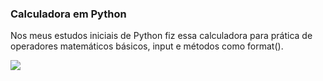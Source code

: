 ### Calculadora em Python
Nos meus estudos iniciais de Python fiz essa calculadora para prática de operadores matemáticos básicos, input e métodos como format().

<img src="https://tomipasin.com/assets/img/calcPY.png" />
